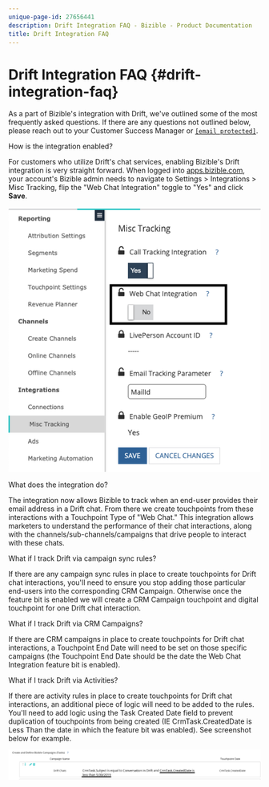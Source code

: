 ```yaml
---
unique-page-id: 27656441
description: Drift Integration FAQ - Bizible - Product Documentation
title: Drift Integration FAQ
---
```


# Drift Integration FAQ {#drift-integration-faq}

As a part of Bizible's integration with Drift, we've outlined some of the most frequently asked questions. If there are any questions not outlined below, please reach out to your Customer Success Manager or [`[email protected]`](http://docs.marketo.com/cdn-cgi/l/email-protection#6b181e1b1b04191f2b0902110209070e45080406).

How is the integration enabled?

For customers who utilize Drift's chat services, enabling Bizible's Drift integration is very straight forward. When logged into [apps.bizible.com](http://apps.bizible.com), your account's Bizible admin needs to navigate to Settings > Integrations > Misc Tracking, flip the "Web Chat Integration" toggle to "Yes" and click **Save**.

![](assets/drift-integration-toggle.png)

What does the integration do?

The integration now allows Bizible to track when an end-user provides their email address in a Drift chat. From there we create touchpoints from these interactions with a Touchpoint Type of "Web Chat." This integration allows marketers to understand the performance of their chat interactions, along with the channels/sub-channels/campaigns that drive people to interact with these chats.

What if I track Drift via campaign sync rules?

If there are any campaign sync rules in place to create touchpoints for Drift chat interactions, you'll need to ensure you stop adding those particular end-users into the corresponding CRM Campaign. Otherwise once the feature bit is enabled we will create a CRM Campaign touchpoint and digital touchpoint for one Drift chat interaction.

What if I track Drift via CRM Campaigns?

If there are CRM campaigns in place to create touchpoints for Drift chat interactions, a Touchpoint End Date will need to be set on those specific campaigns (the Touchpoint End Date should be the date the Web Chat Integration feature bit is enabled).

What if I track Drift via Activities?

If there are activity rules in place to create touchpoints for Drift chat interactions, an additional piece of logic will need to be added to the rules. You'll need to add logic using the Task Created Date field to prevent duplication of touchpoints from being created (IE CrmTask.CreatedDate is Less Than the date in which the feature bit was enabled). See screenshot below for example.

![](assets/activity-rule-drift.png)


